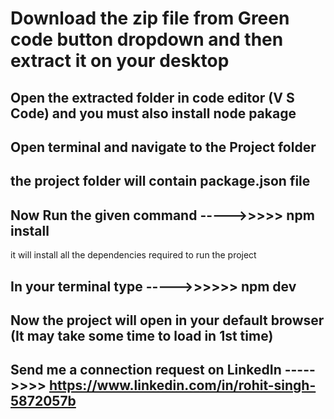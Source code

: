 # Download the zip file from Green code button dropdown and then extract it on your desktop 


## Open the extracted folder in code editor (V S Code)  and you must also install node pakage

## Open terminal and navigate to the Project folder

## the project folder will contain package.json file

## Now Run the given command  ----->>>>>    npm install
it will install all the dependencies required to run the project


## In your terminal type ----->>>>>>     npm dev

## Now the project will open in your default browser  (It may take some time to load in 1st time)




## Send me a connection request on LinkedIn  ----->>>> https://www.linkedin.com/in/rohit-singh-5872057b


